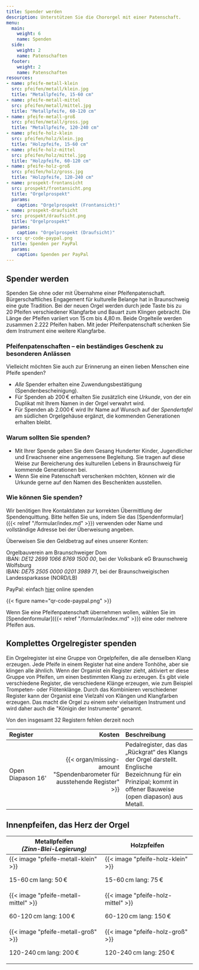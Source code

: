 ```yaml
---
title: Spender werden
description: Unterstützen Sie die Chororgel mit einer Patenschaft.
menu:
  main:
    weight: 6
    name: Spenden
  side:
    weight: 2
    name: Patenschaften
  footer:
    weight: 2
    name: Patenschaften
resources:
- name: pfeife-metall-klein
  src: pfeifen/metall/klein.jpg
  title: "Metallpfeife, 15-60 cm"
- name: pfeife-metall-mittel
  src: pfeifen/metall/mittel.jpg
  title: "Metallpfeife, 60-120 cm"
- name: pfeife-metall-groß
  src: pfeifen/metall/gross.jpg
  title: "Metallpfeife, 120-240 cm"
- name: pfeife-holz-klein
  src: pfeifen/holz/klein.jpg
  title: "Holzpfeife, 15-60 cm"
- name: pfeife-holz-mittel
  src: pfeifen/holz/mittel.jpg
  title: "Holzpfeife, 60-120 cm"
- name: pfeife-holz-groß
  src: pfeifen/holz/gross.jpg
  title: "Holzpfeife, 120-240 cm"
- name: prospekt-frontansicht
  src: prospekt/frontansicht.png
  title: "Orgelprospekt"
  params:
    caption: "Orgelprospekt (Frontansicht)"
- name: prospekt-draufsicht
  src: prospekt/draufsicht.png
  title: "Orgelprospekt"
  params:
    caption: "Orgelprospekt (Draufsicht)"
- src: qr-code-paypal.png
  title: Spenden per PayPal
  params:
    caption: Spenden per PayPal
---
```


## Spender werden

Spenden Sie ohne oder mit Übernahme einer Pfeifenpatenschaft. Bürgerschaftliches Engagement für kulturelle Belange hat in Braunschweig eine gute Tradition. Bei der neuen Orgel werden durch jede Taste bis zu 20&nbsp;Pfeifen verschiedener Klangfarbe und Bauart zum Klingen gebracht. Die Länge der Pfeifen variiert von 15 cm bis 4,80 m. Beide Orgelteile werden zusammen 2.222&nbsp;Pfeifen haben. Mit jeder Pfeifenpatenschaft schenken Sie dem Instrument eine weitere Klangfarbe.

### Pfeifenpatenschaften&nbsp;– ein beständiges Geschenk zu besonderen Anlässen

Vielleicht möchten Sie auch zur Erinnerung an einen lieben Menschen eine Pfeife spenden?

- _Alle_ Spender erhalten eine Zuwendungsbestätigung (Spendenbescheinigung).
- Für Spenden ab&nbsp;200 € erhalten Sie zusätzlich eine _Urkunde_, von der ein Duplikat mit Ihrem Namen in der Orgel verwahrt wird.
- Für Spenden ab&nbsp;2.000 € wird Ihr Name auf Wunsch auf der _Spendertafel_ am südlichen Orgelgehäuse ergänzt, die kommenden Generationen erhalten bleibt.

### Warum sollten Sie spenden?

- Mit Ihrer Spende geben Sie dem Gesang Hunderter Kinder, Jugendlicher und Erwachsener eine angemessene Begleitung. Sie tragen auf diese Weise zur Bereicherung des kulturellen Lebens in Braunschweig für kommende Generationen bei.
- Wenn Sie eine Patenschaft verschenken möchten, können wir die Urkunde gerne auf den Namen des Beschenkten ausstellen.

### Wie können Sie spenden?

Wir benötigen Ihre Kontaktdaten zur korrekten Übermittlung der Spendenquittung. Bitte helfen Sie uns, indem Sie das [Spendenformular]({{< relref "/formular/index.md" >}}) verwenden oder Name und vollständige Adresse bei der Überweisung angeben.

Überweisen Sie den Geldbetrag auf eines unserer Konten:

Orgelbauverein am Braunschweiger Dom \
IBAN: _DE12 2699 1066 8769 1500 00_, bei der Volksbank eG Braunschweig Wolfsburg \
IBAN: _DE75 2505 0000 0201 3989 71_, bei der Braunschweigischen Landessparkasse (NORD/LB)

PayPal: einfach [hier](https://www.paypal.com/donate/?hosted_button_id=8F4M8DYFAEE6Y) online spenden

{{< figure name="qr-code-paypal.png" >}}
<div class="clearfix"></div>

Wenn Sie eine Pfeifenpatenschaft übernehmen wollen, wählen Sie im [Spendenformular]({{< relref "/formular/index.md" >}}) eine oder mehrere Pfeifen aus.

## Komplettes Orgelregister spenden

Ein Orgelregister ist eine Gruppe von Orgelpfeifen, die alle denselben Klang erzeugen. Jede Pfeife in einem Register hat eine andere Tonhöhe, aber sie klingen alle ähnlich. Wenn der Organist ein Register zieht, aktiviert er diese Gruppe von Pfeifen, um einen bestimmten Klang zu erzeugen. Es gibt viele verschiedene Register, die verschiedene Klänge erzeugen, wie zum Beispiel Trompeten- oder Flötenklänge. Durch das Kombinieren verschiedener Register kann der Organist eine Vielzahl von Klängen und Klangfarben erzeugen. Das macht die Orgel zu einem sehr vielseitigen Instrument und wird daher auch die "Königin der Instrumente" genannt.

Von den insgesamt 32 Registern fehlen derzeit noch

| Register | Kosten | Beschreibung |
|:--|--:|:--|
| Open Diapason&nbsp;16' | {{< organ/missing-amount "Spendenbarometer für ausstehende Register" >}} | Pedalregister, das das „Rückgrat“ des Klangs der Orgel darstellt. Englische Bezeichnung für ein Prinzipal; kommt in offener Bauweise (open diapason) aus Metall. |


## Innenpfeifen, das Herz der Orgel

<table id="inner-pipes">
    <thead>
        <tr>
            <th>
                Metallpfeifen <br>
                <i>(Zinn-Blei-Legierung)</i>
            </th>
            <th>Holzpfeifen</th>
        </tr>
    </thead>
    <tbody>
        <tr>
            <td>
                {{< image "pfeife-metall-klein" >}}
                <p>15-60 cm lang: 50 €</p>
            </td>
            <td>
                {{< image "pfeife-holz-klein" >}}
                <p>15-60 cm lang: 75 €</p>
            </td>
        </tr>
        <tr>
            <td>
                {{< image "pfeife-metall-mittel" >}}
                <p>60-120 cm lang: 100 €</p>
            </td>
            <td>
                {{< image "pfeife-holz-mittel" >}}
                <p>60-120 cm lang: 150 €</p>
            </td>
        </tr>
        <tr>
            <td>
                {{< image "pfeife-metall-groß" >}}
                <p>120-240 cm lang: 200 €</p>
            </td>
            <td>
                {{< image "pfeife-holz-groß" >}}
                <p>120-240 cm lang: 250 €</p>
            </td>
        </tr>
    </tbody>
</table>
